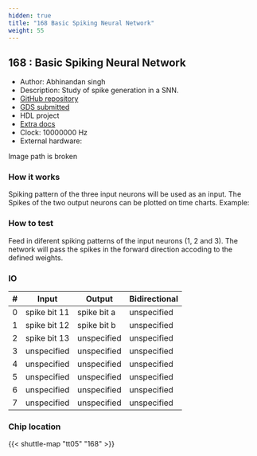 ```yaml
---
hidden: true
title: "168 Basic Spiking Neural Network"
weight: 55
---
```


## 168 : Basic Spiking Neural Network

* Author: Abhinandan singh
* Description: Study of spike generation in a SNN.
* [GitHub repository](https://github.com/abhiucsc/SNN293)
* [GDS submitted](https://github.com/abhiucsc/SNN293/actions/runs/6752767833)
* HDL project
* [Extra docs]()
* Clock: 10000000 Hz
* External hardware: 

Image path is broken

### How it works

Spiking pattern of the three input neurons will be used as an input.
The Spikes of the two output neurons can be plotted on time charts.
Example:


### How to test

Feed in diferent spiking patterns of the input neurons (1, 2 and 3).
The network will pass the spikes in the forward direction accoding to the defined weights.


### IO

| # | Input        | Output       | Bidirectional      |
|---|--------------|--------------| -------------------|
| 0 | spike bit 11  | spike bit a | unspecified |
| 1 | spike bit 12  | spike bit b | unspecified |
| 2 | spike bit 13  | unspecified | unspecified |
| 3 | unspecified  | unspecified | unspecified |
| 4 | unspecified  | unspecified | unspecified |
| 5 | unspecified  | unspecified | unspecified |
| 6 | unspecified  | unspecified | unspecified |
| 7 | unspecified  | unspecified | unspecified |

### Chip location

{{< shuttle-map "tt05" "168" >}}
